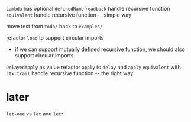 `Lambda` has optional `definedName`
`readback` handle recursive function
`equivalent` handle recursive function -- simple way

move test from `todo/` back to `examples/`

refactor `load` to support circular imports

- if we can support mutually defined recursive function,
  we should also support circular imports.

`DelayedApply` as value
refactor `apply` to `delay` and `apply`
`equivalent` with `ctx.trail` handle recursive function -- the right way

# later

`let-one` vs `let` and `let*`

